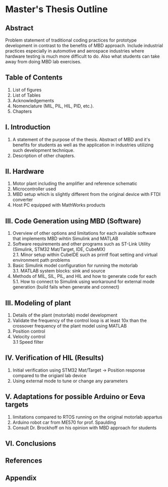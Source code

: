# Master's Thesis Outline

## Abstract
  Problem statement of traditional coding practices for prototype development in contrast to the benefits of MBD approach. Include industrial practices especially in automotive and aerospace industries where hardware testing is much more difficult to do. Also what students can take away from doing MBD lab exercises. 

## Table of Contents
  1. List of figures
  2. List of Tables
  3. Acknowledgements
  4. Nomenclature (MIL, PIL, HIL, PID, etc.).
  5. Chapters

## I. Introduction
  1. A statement of the purpose of the thesis. Abstract of MBD and it's benefits for students as well as the application in industries utilizing such development technique.
  2. Description of other chapters.
 
## II. Hardware
  1. Motor plant including the amplifier and reference schematic
  2. Microcontroller used
  3. MBD setup which is slightly different from the original device with FTDI converter
  4. Host PC equipped with MathWorks products

## III. Code Generation using MBD (Software)
  1. Overview of other options and limitations for each available software that implements MBD wihtin Simulink and MATLAB
  2. Software requirements and other programs such as ST-Link Utility (Simulink, STM32 Mat/Target, IDE, CubeMX)</br>
    2.1. Minor setup within CubeIDE such as printf float setting and virtual environment path problems
  3. Basic Simulink model configuration for running the motorlab</br>
    3.1. MATLAB system blocks: sink and source
  5. Methods of MIL, SIL, PIL, and HIL and how to generate code for each</br>
    5.1. How to connect to Simulink using workaround for external mode generation (build fails when generate and connect)

## III. Modeling of plant
  1. Details of the plant (motorlab) model development
  2. Validate the frequency of the control loop is at least 10x than the crossover frequency of the plant model using MATLAB
  3. Position control
  4. Velocity control</br>
    3.1 Speed filter

## IV. Verification of HIL (Results)
  1. Initial verification using STM32 Mat/Target -> Position response compared to the origianl lab device
  2. Using external mode to tune or change any parameters

## V. Adaptations for possible Arduino or Eeva targets
  1. limitations compared to RTOS running on the original motorlab appartus
  2. Arduino robot car from ME570 for prof. Spaulding
  3. Consult Dr. Brockhoff on his opinion with MBD approach for students

## VI. Conclusions

## References

## Appendix
